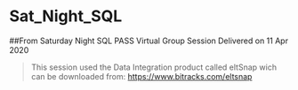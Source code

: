 # Sat_Night_SQL
##From Saturday Night SQL PASS Virtual Group Session Delivered on 11 Apr 2020
>This session used the Data Integration product called eltSnap wich can be downloaded from: https://www.bitracks.com/eltsnap 
